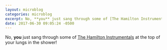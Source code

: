 ```yaml
---
layout: microblog
categories: microblog
excerpt: No, **you** just sang through some of [The Hamilton Instrumentals](https://itunes.apple.com/us/album/the-hamilton-instrumentals/id1253736556?uo=4&at=1l3vwJx&ct=blog) at the top of your lungs in the shower!
date: 2017-06-30 09:05:24 -0500
---
```


No, **you** just sang through some of [The Hamilton Instrumentals](https://itunes.apple.com/us/album/the-hamilton-instrumentals/id1253736556?uo=4&at=1l3vwJx&ct=blog) at the top of your lungs in the shower!